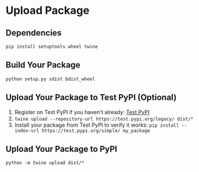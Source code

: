 # Upload Package

## Dependencies
`pip install setuptools wheel twine`

## Build Your Package
`python setup.py sdist bdist_wheel`


## Upload Your Package to Test PyPI (Optional)

1. Register on Test PyPI if you haven't already: [Test PyPI](https://test.pypi.org/account/register/)
2. `twine upload --repository-url https://test.pypi.org/legacy/ dist/*`
3. Install your package from Test PyPI to verify it works:
`pip install --index-url https://test.pypi.org/simple/ my_package
`

## Upload Your Package to PyPI
`python -m twine upload dist/*`

##
 
